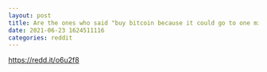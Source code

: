 ```yaml
--- 
layout: post 
title: Are the ones who said "buy bitcoin because it could go to one million dollars!" ashamed of themselves? 
date: 2021-06-23 1624511116 
categories: reddit 
--- 
```

https://redd.it/o6u2f8